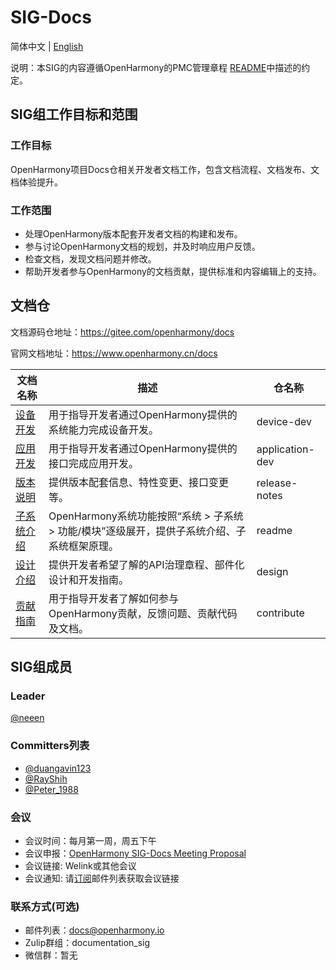 # SIG-Docs
简体中文 | [English](./sig_template.md)

说明：本SIG的内容遵循OpenHarmony的PMC管理章程 [README](/zh/pmc.md)中描述的约定。

## SIG组工作目标和范围

### 工作目标
 OpenHarmony项目Docs仓相关开发者文档工作，包含文档流程、文档发布、文档体验提升。

### 工作范围
- 处理OpenHarmony版本配套开发者文档的构建和发布。
- 参与讨论OpenHarmony文档的规划，并及时响应用户反馈。
- 检查文档，发现文档问题并修改。
- 帮助开发者参与OpenHarmony的文档贡献，提供标准和内容编辑上的支持。

## 文档仓
文档源码仓地址：https://gitee.com/openharmony/docs

官网文档地址：https://www.openharmony.cn/docs

| 文档名称                                                     | 描述                                                         | 仓名称          |
| ------------------------------------------------------------ | ------------------------------------------------------------ | --------------- |
| [设备开发](https://gitee.com/openharmony/docs/blob/master/zh-cn/device-dev/Readme-CN.md) | 用于指导开发者通过OpenHarmony提供的系统能力完成设备开发。    | device-dev      |
| [应用开发](https://gitee.com/openharmony/docs/blob/master/zh-cn/application-dev/Readme-CN.md) | 用于指导开发者通过OpenHarmony提供的接口完成应用开发。        | application-dev |
| [版本说明](https://gitee.com/openharmony/docs/blob/master/zh-cn/release-notes/Readme.md) | 提供版本配套信息、特性变更、接口变更等。                     | release-notes   |
| [子系统介绍](https://gitee.com/openharmony/docs/blob/master/zh-cn/readme) | OpenHarmony系统功能按照“系统 > 子系统  > 功能/模块”逐级展开，提供子系统介绍、子系统框架原理。 | readme          |
| [设计介绍](https://gitee.com/openharmony/docs/tree/master/zh-cn/design) | 提供开发者希望了解的API治理章程、部件化设计和开发指南。      | design          |
| [贡献指南](https://gitee.com/openharmony/docs/tree/master/zh-cn/contribute) | 用于指导开发者了解如何参与OpenHarmony贡献，反馈问题、贡献代码及文档。 | contribute      |

## SIG组成员

### Leader
[@neeen](https://gitee.com/neeen)

### Committers列表
- [@duangavin123](https://gitee.com/duangavin123)
- [@RayShih](https://gitee.com/RayShih)
- [@Peter_1988](https://gitee.com/Peter_1988)


### 会议
 - 会议时间：每月第一周，周五下午
 - 会议申报：[OpenHarmony SIG-Docs Meeting Proposal]( https://etherpad.openharmony.cn/p/sig-docs)
 - 会议链接: Welink或其他会议
 - 会议通知: 请[订阅](https://lists.openatom.io/postorius/lists/docs.openharmony.io/)邮件列表获取会议链接


### 联系方式(可选)

- 邮件列表：docs@openharmony.io
- Zulip群组：documentation_sig
- 微信群：暂无
